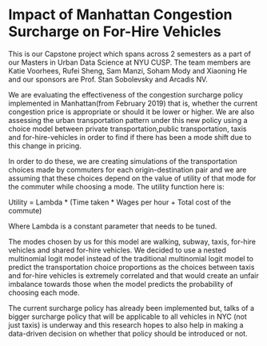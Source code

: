 # Impact of Manhattan Congestion Surcharge on For-Hire Vehicles
This is our Capstone project which spans across 2 semesters as a part of our Masters in Urban Data Science at NYU CUSP. The team members are Katie Voorhees, Rufei Sheng, Sam Manzi, Soham Mody and Xiaoning He and our sponsors are Prof. Stan Sobolevsky and Arcadis NV. 

We are evaluating the effectiveness of the congestion surcharge policy implemented in Manhattan(from February 2019) that is, whether the current congestion price is appropriate or should it be lower or higher. We are also assessing the urban transportation pattern under this new policy using a choice model between private transportation,public transportation, taxis and for-hire-vehicles in order to find if there has been a mode shift due to this change in pricing.

In order to do these, we are creating simulations of the transportation choices made by commuters for each origin-destination pair and we are assuming that these choices depend on the value of utility of that mode for the commuter while choosing a mode. The utility function here is: 

Utility = Lambda * (Time taken * Wages per hour + Total cost of the commute)

Where Lambda is a constant parameter that needs to be tuned.

The modes chosen by us for this model are walking, subway, taxis, for-hire vehicles and shared for-hire vehicles. We decided to use a nested multinomial logit model instead of the traditional multinomial logit model to predict the transportation choice proportions as the choices between taxis and for-hire vehicles is extremely correlated and that would create an unfair imbalance towards those when the model predicts the probability of choosing each mode.

The current surcharge policy has already been implemented but, talks of a bigger surcharge policy that will be applicable to all vehicles in NYC (not just taxis) is underway and this research hopes to also help in making a data-driven decision on whether that policy should be introduced or not. 
